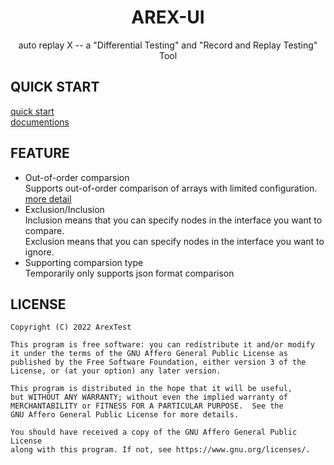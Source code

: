 <div align="center"><h1>AREX-UI</h1></div>
<div align="center">auto replay X -- a "Differential Testing" and "Record and Replay Testing" Tool</div>

## QUICK START
[quick start](https://github.com/arextest/dev-ops#arex-install)\
[documentions](./documents/introduction.md)

## FEATURE
- Out-of-order comparsion\
  Supports out-of-order comparison of arrays with limited configuration. [more detail](url)
- Exclusion/Inclusion\
  Inclusion means that you can specify nodes in the interface you want to compare.\
  Exclusion means that you can specify nodes in the interface you want to ignore.
- Supporting comparsion type\
  Temporarily only supports json format comparison


## LICENSE
```text
Copyright (C) 2022 ArexTest

This program is free software: you can redistribute it and/or modify
it under the terms of the GNU Affero General Public License as
published by the Free Software Foundation, either version 3 of the
License, or (at your option) any later version.

This program is distributed in the hope that it will be useful,
but WITHOUT ANY WARRANTY; without even the implied warranty of
MERCHANTABILITY or FITNESS FOR A PARTICULAR PURPOSE.  See the
GNU Affero General Public License for more details.

You should have received a copy of the GNU Affero General Public License
along with this program. If not, see https://www.gnu.org/licenses/.
```
